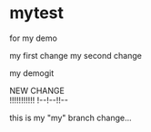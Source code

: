 # mytest
for my demo

my first change 
my second change

my demogit

NEW CHANGE  
!!!!!!!!!!!
!--!--!!--

this is my "my" branch change...